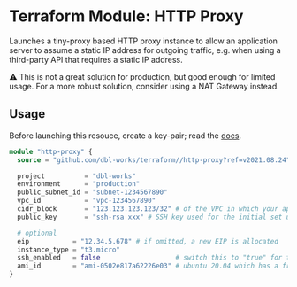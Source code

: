 # Terraform Module: HTTP Proxy

Launches a tiny-proxy based HTTP proxy instance to allow an application server to assume a static IP address for outgoing traffic, e.g. when using a third-party API that requires a static IP address.

⚠️ This is not a great solution for production, but good enough for limited usage. For a more robust solution, consider using a NAT Gateway instead.

## Usage

Before launching this resouce, create a key-pair; read the [docs](https://docs.aws.amazon.com/AWSEC2/latest/UserGuide/ec2-key-pairs.html).

```terraform
module "http-proxy" {
  source = "github.com/dbl-works/terraform//http-proxy?ref=v2021.08.24"

  project          = "dbl-works"
  environment      = "production"
  public_subnet_id = "subnet-1234567890"
  vpc_id           = "vpc-1234567890"
  cidr_block       = "123.123.123.123/32" # of the VPC in which your application server is running
  public_key       = "ssh-rsa xxx" # SSH key used for the initial set up

  # optional
  eip           = "12.34.5.678" # if omitted, a new EIP is allocated
  instance_type = "t3.micro"
  ssh_enabled   = false                   # switch this to "true" for the initial configuration, but keep it "false" for production
  ami_id        = "ami-0502e817a62226e03" # ubuntu 20.04 which has a free quota
}
```
